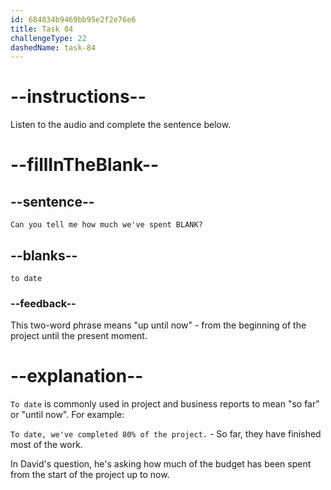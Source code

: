 ```yaml
---
id: 684834b9469bb95e2f2e76e6
title: Task 84
challengeType: 22
dashedName: task-84
---
```


<!-- (audio) David: Can you tell me how much we've spent to date? -->

# --instructions--

Listen to the audio and complete the sentence below.

# --fillInTheBlank--

## --sentence--

`Can you tell me how much we've spent BLANK?`

## --blanks--

`to date`

### --feedback--

This two-word phrase means "up until now" - from the beginning of the project until the present moment.

# --explanation--

`To date` is commonly used in project and business reports to mean "so far" or "until now". For example:
 
`To date, we've completed 80% of the project.` - So far, they have finished most of the work.

In David's question, he's asking how much of the budget has been spent from the start of the project up to now.
